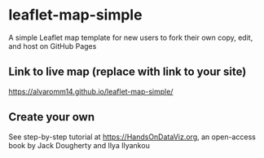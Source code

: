# leaflet-map-simple
A simple Leaflet map template for new users to fork their own copy, edit, and host on GitHub Pages

## Link to live map (replace with link to your site)
https://alvaromm14.github.io/leaflet-map-simple/

## Create your own
See step-by-step tutorial at https://HandsOnDataViz.org, an open-access book by Jack Dougherty and Ilya Ilyankou
